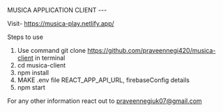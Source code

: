 MUSICA APPLICATION CLIENT ---

Visit- https://musica-play.netlify.app/

Steps to use

1. Use command git clone https://github.com/praveennegi420/musica-client in terminal
2. cd musica-client
3. npm install
4. MAKE .env file REACT_APP_API_URL, firebaseConfig details
5. npm start


For any other information react out to praveennegiuk07@gmail.com
